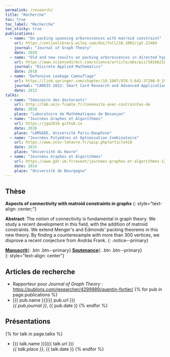 ```yaml
---
permalink: /research/
title: "Recherche"
toc: true
toc_label: "Recherche"
toc_sticky: true
publications:
  - name: "On packing spanning arborescences with matroid constraint"
    url: https://onlinelibrary.wiley.com/doi/full/10.1002/jgt.22484
    journal: "Journal of Graph Theory"
    date: 2020
  - name: "Old and new results on packing arborescences in directed hypergraphs"
    url: https://www.sciencedirect.com/science/article/abs/pii/S0166218X17305085
    journal: "Discrete Applied Mathematics" 
    date: 2018
  - name: "Defensive Leakage Camouflage"
    url: https://link.springer.com/chapter/10.1007/978-3-642-37288-9_19
    journal: "CARDIS 2012: Smart Card Research and Advanced Applications" 
    date: 2012
talks:
  - name: "Séminaire des doctorants"
    url: http://lmb.univ-fcomte.fr/Connexite-avec-contraintes-de
    date: 2018
    place: "Laboratoire de Mathématiques de Besançon"
  - name: "Journées Graphes et Algorithmes"
    url: https://jga2016.github.io
    date: 2016
    place: "LAMSADE, Université Paris-Dauphine"
  - name: "Journées Polyèdres et Optimisation Combinatoire"
    url: https://www.univ-lehavre.fr/spip.php?article418
    date: 2015
    place: "Université du Havre"
  - name: "Journées Graphes et Algorithmes"
    url: https://www.gdr-im.fr/event/journees-graphes-et-algorithmes-12-14-novembre-2014-a-dijon
    date: 2014
    place: "Université de Bourgogne"
---
```


## Thèse
**Aspects of connectivity with matroid constraints in graphs**
{: style="text-align: center;"}

**Abstract**: The notion of connectivity is fundamental in graph theory. We study a recent development in this field, with the addition of matroid constraints. We extend Menger's and Edmonds' packing theorems in this new theory. By finding a counterexample with more than 300 vertices, we disprove a recent conjecture from András Frank.
{: .notice--primary}

[**Manuscrit**](https://tel.archives-ouvertes.fr/tel-01838231){: .btn .btn--primary}  [**Soutenance**](/assets/soutenance.pdf){: .btn .btn--primary}  
{: style="text-align: center"}

## Articles de recherche

- Rapporteur pour *Journal of Graph Theory* : https://publons.com/researcher/4299989/quentin-fortier/
{% for pub in page.publications %}
- [{{ pub.name }}]({{ pub.url }})  
*{{ pub.journal }}*, {{ pub.date }}
{% endfor %}

## Présentations

{% for talk in page.talks %}
- [{{ talk.name }}]({{ talk.url }})  
*{{ talk.place }}*, {{ talk.date }}
{% endfor %}
